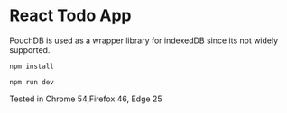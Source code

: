 # React Todo App
PouchDB is used as a wrapper library for indexedDB since its not widely supported.
```
npm install
```
```
npm run dev
```
Tested in Chrome 54,Firefox 46, Edge 25

